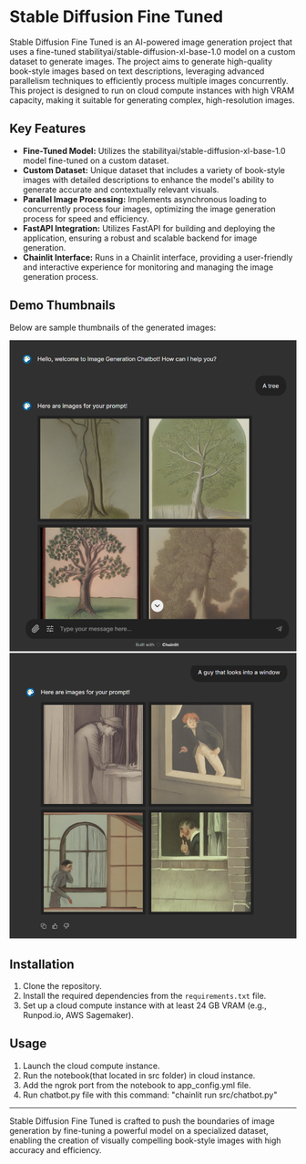# Stable Diffusion Fine Tuned

Stable Diffusion Fine Tuned is an AI-powered image generation project that uses a fine-tuned stabilityai/stable-diffusion-xl-base-1.0 model on a custom dataset to generate images. The project aims to generate high-quality book-style images based on text descriptions, leveraging advanced parallelism techniques to efficiently process multiple images concurrently. This project is designed to run on cloud compute instances with high VRAM capacity, making it suitable for generating complex, high-resolution images.

## Key Features

- **Fine-Tuned Model:** Utilizes the stabilityai/stable-diffusion-xl-base-1.0 model fine-tuned on a custom dataset.
- **Custom Dataset:** Unique dataset that includes a variety of book-style images with detailed descriptions to enhance the model's ability to generate accurate and contextually relevant visuals.
- **Parallel Image Processing:** Implements asynchronous loading to concurrently process four images, optimizing the image generation process for speed and efficiency.
- **FastAPI Integration:** Utilizes FastAPI for building and deploying the application, ensuring a robust and scalable backend for image generation.
- **Chainlit Interface:** Runs in a Chainlit interface, providing a user-friendly and interactive experience for monitoring and managing the image generation process.

## Demo Thumbnails

Below are sample thumbnails of the generated images:

![Thumbnail 1](files/thumb1.png) ![Thumbnail 2](files/thumb2.png)

## Installation

1. Clone the repository.
2. Install the required dependencies from the `requirements.txt` file.
3. Set up a cloud compute instance with at least 24 GB VRAM (e.g., Runpod.io, AWS Sagemaker).

## Usage

1. Launch the cloud compute instance.
2. Run the notebook(that located in src folder) in cloud instance.
3. Add the ngrok port from the notebook to app_config.yml file.
4. Run chatbot.py file with this command: "chainlit run src/chatbot.py"

---

Stable Diffusion Fine Tuned is crafted to push the boundaries of image generation by fine-tuning a powerful model on a specialized dataset, enabling the creation of visually compelling book-style images with high accuracy and efficiency.
